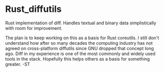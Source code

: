 # Rust_diffutils
Rust implementation of diff. Handles textual and binary data simplistically with room for improvement.

The plan is to keep working on this as a basis for Rust coreutils. I still don't understand how after so many decades
the computing industry has not agreed on cross-platform diffutils since GNU dropped that concept long ago. Diff in my
experience is one of the most commonly and widely used tools in the stack. Hopefully this helps others as a basis for
something greater. -ST
